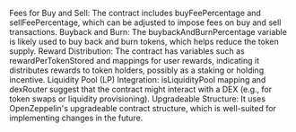 Fees for Buy and Sell: The contract includes buyFeePercentage and sellFeePercentage, which can be adjusted to impose fees on buy and sell transactions.
Buyback and Burn: The buybackAndBurnPercentage variable is likely used to buy back and burn tokens, which helps reduce the token supply.
Reward Distribution: The contract has variables such as rewardPerTokenStored and mappings for user rewards, indicating it distributes rewards to token holders, possibly as a staking or holding incentive.
Liquidity Pool (LP) Integration: isLiquidityPool mapping and dexRouter suggest that the contract might interact with a DEX (e.g., for token swaps or liquidity provisioning).
Upgradeable Structure: It uses OpenZeppelin's upgradeable contract structure, which is well-suited for implementing changes in the future.
